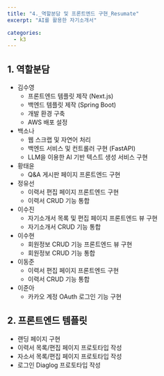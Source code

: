 ```yaml
---
title: "4._역할분담 및 프론트엔드 구현_Resumate"
excerpt: "AI를 활용한 자기소개서"

categories:
  - k3
---
```


## 1. 역할분담
- 김수영
    - 프론트엔드 템플릿 제작 (Next.js)
    - 백엔드 템플릿 제작 (Spring Boot)
    - 개발 환경 구축
    - AWS 배포 설정
- 백소나
    - 웹 스크랩 및 자연어 처리
    - 백엔드 서비스 및 컨트롤러 구현 (FastAPI)
    - LLM을 이용한 AI 기반 텍스트 생성 서비스 구현
- 황태윤
    - Q&A 게시판 페이지 프론트엔드 구현
- 정유선
    - 이력서 편집 페이지 프론트엔드 구현
    - 이력서 CRUD 기능 통합
- 이수진
    - 자기소개서 목록 및 편집 페이지 프론트엔드 뷰 구현
    - 자기소개서 CRUD 기능 통합
- 이수현
    - 회원정보 CRUD 기능 프론트엔드 뷰 구현
    - 회원정보 CRUD 기능 통합
- 이동준
    - 이력서 편집 페이지 프론트엔드 구현
    - 이력서 CRUD 기능 통합
- 이준아
    - 카카오 계정 OAuth 로그인 기능 구현

## 2. 프론트엔드 템플릿
- 랜딩 페이지 구현
- 이력서 목록/편집 페이지 프로토타입 작성
- 자소서 목록/편집 페이지 프로토타입 작성
- 로그인 Diaglog 프로토타입 작성